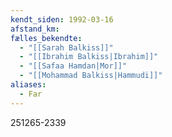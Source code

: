 ```yaml
---
kendt_siden: 1992-03-16
afstand_km: 
fælles_bekendte:
  - "[[Sarah Balkiss]]"
  - "[[Ibrahim Balkiss|Ibrahim]]"
  - "[[Safaa Hamdan|Mor]]"
  - "[[Mohammad Balkiss|Hammudi]]"
aliases:
  - Far
---
```

251265-2339